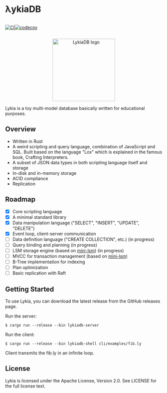 # λykiaDB
<div style="display: flex;">
<div>

[![CI](https://github.com/lykia-rs/lykiadb/actions/workflows/ci.yml/badge.svg?branch=main)](https://github.com/lykia-rs/lykiadb/actions/workflows/ci.yml)

</div>
<div>

[![codecov](https://codecov.io/gh/lykia-rs/lykiadb/graph/badge.svg?token=DGIK7BE3K1)](https://codecov.io/gh/lykia-rs/lykiadb)

</div>
</div>

<p align="center">
    <img alt="LykiaDB logo" height="200" src="https://vcankeklik.com/assets/img/logo.svg?v=051223">
</p>


Lykia is a toy multi-model database basically written for educational purposes.

## Overview
- Written in Rust
- A weird scripting and query language, combination of JavaScript and SQL. Built based on the language "Lox" which is explained in the famous book, Crafting Interpreters.
- A subset of JSON data types in both scripting language itself and storage
- In-disk and in-memory storage
- ACID compliance
- Replication

## Roadmap

- [x] Core scripting language
- [x] A minimal standard library
- [x] Data manipulation language ("SELECT", "INSERT", "UPDATE", "DELETE")
- [x] Event loop, client-server communication
- [ ] Data definition language ("CREATE COLLECTION", etc.) (in progress)
- [ ] Query binding and planning (in progress)
- [ ] LSM storage engine (based on [mini-lsm](https://github.com/lykia-rs/mini-lsm)) (in progress)
- [ ] MVCC for transaction management (based on [mini-lsm](https://github.com/lykia-rs/mini-lsm))
- [ ] B-Tree implementation for indexing
- [ ] Plan optimization
- [ ] Basic replication with Raft

## Getting Started
To use Lykia, you can download the latest release from the GitHub releases page.

Run the server:

```shell
$ cargo run --release --bin lykiadb-server
```
Run the client:

```shell 
$ cargo run --release --bin lykiadb-shell cli/examples/fib.ly
```

Client transmits the fib.ly in an infinite loop.

## License
Lykia is licensed under the Apache License, Version 2.0. See LICENSE for the full license text.